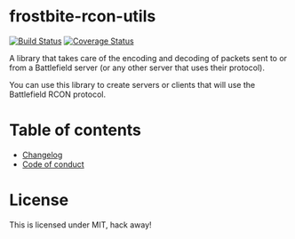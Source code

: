 frostbite-rcon-utils
====================

[![Build Status](https://travis-ci.org/edvinerikson/frostbite-rcon-utils-node.svg)](https://travis-ci.org/edvinerikson/frostbite-rcon-utils-node?branch=master)
[![Coverage Status](https://coveralls.io/repos/edvinerikson/frostbite-rcon-utils-node/badge.svg?branch=master&service=github)](https://coveralls.io/github/edvinerikson/frostbite-rcon-utils-node?branch=master)

A library that takes care of the encoding and decoding of packets sent to or from a Battlefield server (or any other server that uses their protocol).

You can use this library to create servers or clients that will use the Battlefield RCON protocol.

# Table of contents
 * [Changelog](https://github.com/edvinerikson/frostbite-rcon-utils-node/blob/master/CHANGELOG.md)
 * [Code of conduct](https://github.com/edvinerikson/frostbite-rcon-utils-node/blob/master/CODE_OF_CONDUCT.md)

# License
This is licensed under MIT, hack away!
